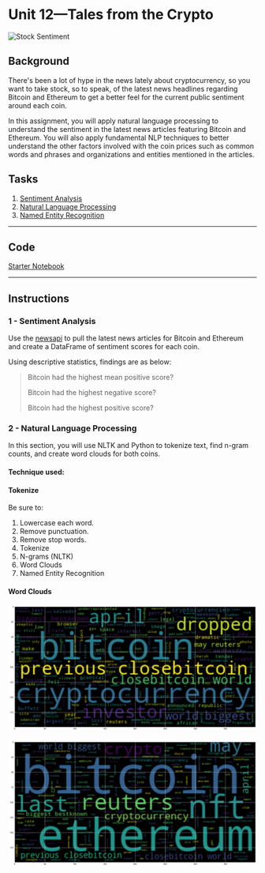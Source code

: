 # Unit 12—Tales from the Crypto

![Stock Sentiment](Images/sentimental.jpeg)

## Background

There's been a lot of hype in the news lately about cryptocurrency, so you want to take stock, so to speak, of the latest news headlines regarding Bitcoin and Ethereum to get a better feel for the current public sentiment around each coin.

In this assignment, you will apply natural language processing to understand the sentiment in the latest news articles featuring Bitcoin and Ethereum. You will also apply fundamental NLP techniques to better understand the other factors involved with the coin prices such as common words and phrases and organizations and entities mentioned in the articles.

## Tasks

1. [Sentiment Analysis](#1---Sentiment-Analysis)
2. [Natural Language Processing](#2---Natural-Language-Processing)
3. [Named Entity Recognition](#3---Named-Entity-Recognition)

---

## Code

[Starter Notebook](crypto_sentiment.ipynb)

---

## Instructions

### 1 - Sentiment Analysis

Use the [newsapi](https://newsapi.org/) to pull the latest news articles for Bitcoin and Ethereum and create a DataFrame of sentiment scores for each coin.

Using descriptive statistics, findings are as below:

> Bitcoin had the highest mean positive score?
>  
> Bitcoin had the highest negative score?
>   
> Bitcoin had the highest positive score?



### 2 - Natural Language Processing

In this section, you will use NLTK and Python to tokenize text, find n-gram counts, and create word clouds for both coins. 
#### Technique used:
#### Tokenize

Be sure to:

1. Lowercase each word.
2. Remove punctuation.
3. Remove stop words.
4. Tokenize
5. N-grams (NLTK)
6. Word Clouds
7. Named Entity Recognition


#### Word Clouds



![btc-word-cloud.png](btc-word-cloud.png)

![eth-word-cloud.png](eth-word-cloud.png)

